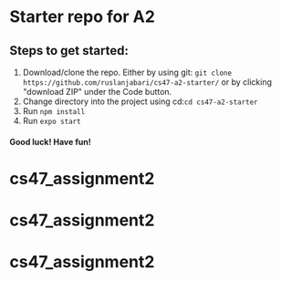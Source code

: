 # Starter repo for A2
## Steps to get started:
 1. Download/clone the repo. Either by using git:
 ```git clone https://github.com/ruslanjabari/cs47-a2-starter/``` 
 or by clicking "download ZIP" under the Code button.
 2. Change directory into the project using cd:```cd cs47-a2-starter```
3. Run ```npm install```
 4. Run ```expo start```
#### Good luck! Have fun!
# cs47_assignment2
# cs47_assignment2
# cs47_assignment2
